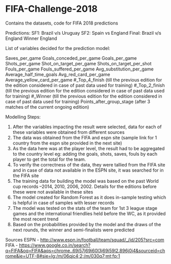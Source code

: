 # FIFA-Challenge-2018
Contains the datasets, code for FIFA 2018 predictions

Predictions:
SF1: Brazil v/s Uruguay
SF2: Spain vs England
Final: Brazil v/s England
Winner England

List of variables decided for the prediction model:

Saves_per_game
Goals_conceded_per_game
Goals_per_game
Shots_per_game
Shot_on_target_per_game
Shots_on_target_per_shot
Fouls_per_game
Fouls_suffered_per_game
Avg_substitution_per_game
Average_half_time_goals
Avg_red_card_per_game
Average_yellow_card_per_game
#_Top_4_finish (till the previous edition for the edition considered in case of past data used for training)
#_Top_2_finish (till the previous edition for the edition considered in case of past data used for training)
#_Winner (till the previous edition for the edition considered in case of past data used for training)
Points_after_group_stage (after 3  matches of the current ongoing edition)

Modelling Steps:
1. After the variables impacting the result were selected, data for each of these variables were obtained from different sources
2. The data was obtained from the FIFA and espn site (sample link for 1 country from the espn site provided in the next site)
3. As the data here was at the player level, the result had to be aggregated  to the country level eg: adding the goals, shots, saves, fouls by each player to get the total for the team. 
4. To verify the correctness of the data, they were tallied from the FIFA site and in case of data not available in the ESPN site, it was searched for in the FIFA site
5. The training data for building the model was based on the past World cup records –2014, 2010, 2006, 2002. Details for the editions before these were  not available in these sites
6. The model created for Random Forest as it does in-sample testing which is helpful in case of samples with lesser records
7. The model was tested on the stats of the team for 1st 3 league stage games and the international friendlies held before the WC, as it provided the most recent trend
8. Based on the probabilities provided by the model and the draws of the next rounds, the winner and semi-finalists were predicted


Sources 
ESPN - http://www.espn.in/football/team/squad/_/id/205?src=com
FIFA - https://www.google.co.in/search?q=FIFA&oq=FIFA&aqs=chrome..69i57j69i60l3j69i59l2.896j0j4&sourceid=chrome&ie=UTF-8#sie=lg;/m/06qjc4;2;/m/030q7;mt;fp;1


